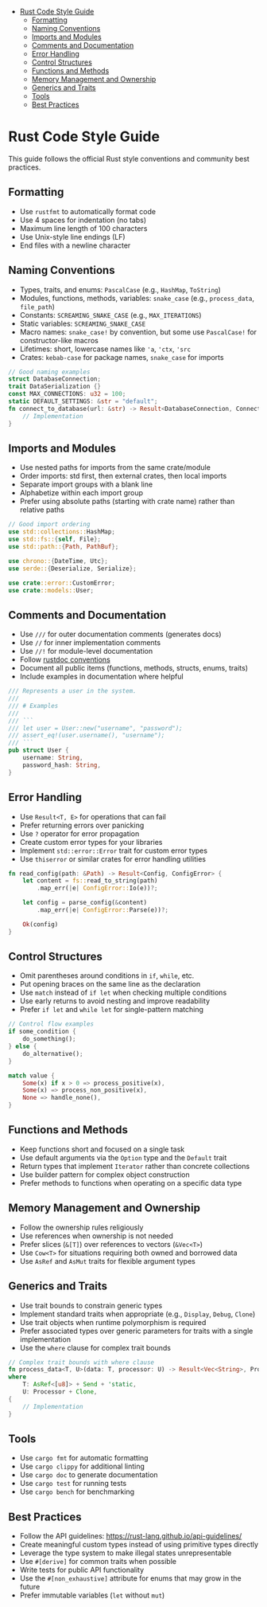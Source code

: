 <!-- START doctoc generated TOC please keep comment here to allow auto update -->
<!-- DON'T EDIT THIS SECTION, INSTEAD RE-RUN doctoc TO UPDATE -->

- [Rust Code Style Guide](#rust-code-style-guide)
  - [Formatting](#formatting)
  - [Naming Conventions](#naming-conventions)
  - [Imports and Modules](#imports-and-modules)
  - [Comments and Documentation](#comments-and-documentation)
  - [Error Handling](#error-handling)
  - [Control Structures](#control-structures)
  - [Functions and Methods](#functions-and-methods)
  - [Memory Management and Ownership](#memory-management-and-ownership)
  - [Generics and Traits](#generics-and-traits)
  - [Tools](#tools)
  - [Best Practices](#best-practices)

<!-- END doctoc generated TOC please keep comment here to allow auto update -->

# Rust Code Style Guide

This guide follows the official Rust style conventions and community best
practices.

## Formatting

- Use `rustfmt` to automatically format code
- Use 4 spaces for indentation (no tabs)
- Maximum line length of 100 characters
- Use Unix-style line endings (LF)
- End files with a newline character

## Naming Conventions

- Types, traits, and enums: `PascalCase` (e.g., `HashMap`, `ToString`)
- Modules, functions, methods, variables: `snake_case` (e.g., `process_data`,
  `file_path`)
- Constants: `SCREAMING_SNAKE_CASE` (e.g., `MAX_ITERATIONS`)
- Static variables: `SCREAMING_SNAKE_CASE`
- Macro names: `snake_case!` by convention, but some use `PascalCase!` for
  constructor-like macros
- Lifetimes: short, lowercase names like `'a`, `'ctx`, `'src`
- Crates: `kebab-case` for package names, `snake_case` for imports

```rust
// Good naming examples
struct DatabaseConnection;
trait DataSerialization {}
const MAX_CONNECTIONS: u32 = 100;
static DEFAULT_SETTINGS: &str = "default";
fn connect_to_database(url: &str) -> Result<DatabaseConnection, ConnectionError> {
    // Implementation
}
```

## Imports and Modules

- Use nested paths for imports from the same crate/module
- Order imports: std first, then external crates, then local imports
- Separate import groups with a blank line
- Alphabetize within each import group
- Prefer using absolute paths (starting with crate name) rather than relative
  paths

```rust
// Good import ordering
use std::collections::HashMap;
use std::fs::{self, File};
use std::path::{Path, PathBuf};

use chrono::{DateTime, Utc};
use serde::{Deserialize, Serialize};

use crate::error::CustomError;
use crate::models::User;
```

## Comments and Documentation

- Use `///` for outer documentation comments (generates docs)
- Use `//` for inner implementation comments
- Use `//!` for module-level documentation
- Follow
  [rustdoc conventions](https://doc.rust-lang.org/rustdoc/how-to-write-documentation.html)
- Document all public items (functions, methods, structs, enums, traits)
- Include examples in documentation where helpful

````rust
/// Represents a user in the system.
///
/// # Examples
///
/// ```
/// let user = User::new("username", "password");
/// assert_eq!(user.username(), "username");
/// ```
pub struct User {
    username: String,
    password_hash: String,
}
````

## Error Handling

- Use `Result<T, E>` for operations that can fail
- Prefer returning errors over panicking
- Use `?` operator for error propagation
- Create custom error types for your libraries
- Implement `std::error::Error` trait for custom error types
- Use `thiserror` or similar crates for error handling utilities

```rust
fn read_config(path: &Path) -> Result<Config, ConfigError> {
    let content = fs::read_to_string(path)
        .map_err(|e| ConfigError::Io(e))?;

    let config = parse_config(&content)
        .map_err(|e| ConfigError::Parse(e))?;

    Ok(config)
}
```

## Control Structures

- Omit parentheses around conditions in `if`, `while`, etc.
- Put opening braces on the same line as the declaration
- Use `match` instead of `if let` when checking multiple conditions
- Use early returns to avoid nesting and improve readability
- Prefer `if let` and `while let` for single-pattern matching

```rust
// Control flow examples
if some_condition {
    do_something();
} else {
    do_alternative();
}

match value {
    Some(x) if x > 0 => process_positive(x),
    Some(x) => process_non_positive(x),
    None => handle_none(),
}
```

## Functions and Methods

- Keep functions short and focused on a single task
- Use default arguments via the `Option` type and the `Default` trait
- Return types that implement `Iterator` rather than concrete collections
- Use builder pattern for complex object construction
- Prefer methods to functions when operating on a specific data type

## Memory Management and Ownership

- Follow the ownership rules religiously
- Use references when ownership is not needed
- Prefer slices (`&[T]`) over references to vectors (`&Vec<T>`)
- Use `Cow<T>` for situations requiring both owned and borrowed data
- Use `AsRef` and `AsMut` traits for flexible argument types

## Generics and Traits

- Use trait bounds to constrain generic types
- Implement standard traits when appropriate (e.g., `Display`, `Debug`, `Clone`)
- Use trait objects when runtime polymorphism is required
- Prefer associated types over generic parameters for traits with a single
  implementation
- Use the `where` clause for complex trait bounds

```rust
// Complex trait bounds with where clause
fn process_data<T, U>(data: T, processor: U) -> Result<Vec<String>, ProcessError>
where
    T: AsRef<[u8]> + Send + 'static,
    U: Processor + Clone,
{
    // Implementation
}
```

## Tools

- Use `cargo fmt` for automatic formatting
- Use `cargo clippy` for additional linting
- Use `cargo doc` to generate documentation
- Use `cargo test` for running tests
- Use `cargo bench` for benchmarking

## Best Practices

- Follow the API guidelines: <https://rust-lang.github.io/api-guidelines/>
- Create meaningful custom types instead of using primitive types directly
- Leverage the type system to make illegal states unrepresentable
- Use `#[derive]` for common traits when possible
- Write tests for public API functionality
- Use the `#[non_exhaustive]` attribute for enums that may grow in the future
- Prefer immutable variables (`let` without `mut`)
